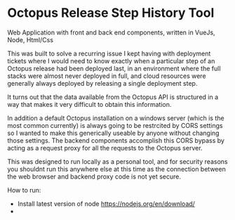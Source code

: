 # Octopus Release Step History Tool

Web Application with front and back end components, written in VueJs, Node, Html/Css

This was built to solve a recurring issue I kept having with deployment tickets where I would need to know exactly when
a particular step of an Octopus release had been deployed last, in an environment where the full stacks were almost never
deployed in full, and cloud resources were generally always deployed by releasing a single deployment step.

It turns out that the data available from the Octopus API is structured in a way that makes it very difficult to obtain this information.

In addition a default Octopus installation on a windows server (which is the most common currently) is always going to be
restrcited by CORS settings so I wanted to make this generically useable by anyone without changing those settings.
The backend components accomplish this CORS bypass by acting as a request proxy for all the requests to the Octopus server.

This was designed to run locally as a personal tool, and for security reasons you shouldnt run this anywhere else at this time as the connection between the
web browser and backend proxy code is not yet secure.

How to run:

 - Install latest version of node https://nodejs.org/en/download/
 - 
